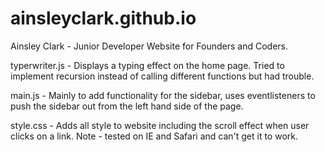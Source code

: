 # ainsleyclark.github.io
Ainsley Clark - Junior Developer Website for Founders and Coders.

typerwriter.js - Displays a typing effect on the home page. Tried to implement recursion instead of calling different functions but had trouble.

main.js - Mainly to add functionality for the sidebar, uses eventlisteners to push the sidebar out from the left hand side of the page.

style.css - Adds all style to website including the scroll effect when user clicks on a link. Note - tested on IE and Safari and can't get it to work.
